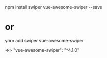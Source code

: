 npm install swiper vue-awesome-swiper --save
 
# or
yarn add swiper vue-awesome-swiper

=>> "vue-awesome-swiper": "^4.1.0"
